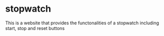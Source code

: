 # stopwatch
This is a website that provides the functonalities of a stopwatch including start, stop and reset buttons
